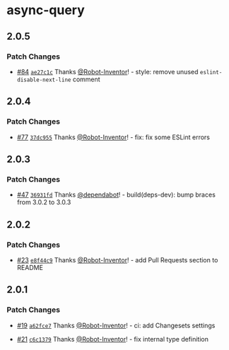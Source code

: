 # async-query

## 2.0.5

### Patch Changes

-   [#84](https://github.com/Robot-Inventor/async-query/pull/84) [`ae27c1c`](https://github.com/Robot-Inventor/async-query/commit/ae27c1c01c3910a1dacc02399e1f09cb83091acd) Thanks [@Robot-Inventor](https://github.com/Robot-Inventor)! - style: remove unused `eslint-disable-next-line` comment

## 2.0.4

### Patch Changes

-   [#77](https://github.com/Robot-Inventor/async-query/pull/77) [`37dc955`](https://github.com/Robot-Inventor/async-query/commit/37dc9554b45caeb8914682549299410c80fc5e00) Thanks [@Robot-Inventor](https://github.com/Robot-Inventor)! - fix: fix some ESLint errors

## 2.0.3

### Patch Changes

-   [#47](https://github.com/Robot-Inventor/async-query/pull/47) [`36931fd`](https://github.com/Robot-Inventor/async-query/commit/36931fd49b782bd84981acad195594c35d3a9b31) Thanks [@dependabot](https://github.com/apps/dependabot)! - build(deps-dev): bump braces from 3.0.2 to 3.0.3

## 2.0.2

### Patch Changes

-   [#23](https://github.com/Robot-Inventor/async-query/pull/23) [`e8f44c9`](https://github.com/Robot-Inventor/async-query/commit/e8f44c95d78acbf117f1d7335d55b4c7e8df0526) Thanks [@Robot-Inventor](https://github.com/Robot-Inventor)! - add Pull Requests section to README

## 2.0.1

### Patch Changes

-   [#19](https://github.com/Robot-Inventor/async-query/pull/19) [`a62fce7`](https://github.com/Robot-Inventor/async-query/commit/a62fce76fd7c7f93dab4c73589bf940e40825b27) Thanks [@Robot-Inventor](https://github.com/Robot-Inventor)! - ci: add Changesets settings

-   [#21](https://github.com/Robot-Inventor/async-query/pull/21) [`c6c1379`](https://github.com/Robot-Inventor/async-query/commit/c6c1379ff8b8283dcba45dd8a9e1577cd925a9a6) Thanks [@Robot-Inventor](https://github.com/Robot-Inventor)! - fix internal type definition
